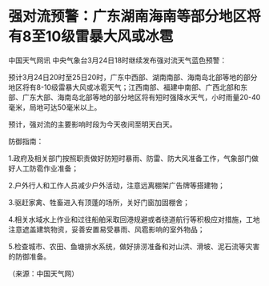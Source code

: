 # 强对流预警：广东湖南海南等部分地区将有8至10级雷暴大风或冰雹

中国天气网讯 中央气象台3月24日18时继续发布强对流天气蓝色预警：

预计3月24日20时至25日20时，广东中西部、湖南南部、海南岛北部等地的部分地区将有8-10级雷暴大风或冰雹天气；江西南部、福建中南部、广西北部和东部、广东大部、海南岛北部等地的部分地区将有短时强降水天气，小时雨量20-40毫米，局地可达50毫米以上。

预计，强对流的主要影响时段为今天夜间至明天白天。

防御指南：

1.政府及相关部门按照职责做好防短时暴雨、防雷、防大风准备工作，气象部门做好人工防雹作业准备；

2.户外行人和工作人员减少户外活动，注意远离棚架广告牌等搭建物；

3.驱赶家禽、牲畜进入有顶蓬的场所，关好门窗加固棚舍；

4.相关水域水上作业和过往船舶采取回港规避或者绕道航行等积极应对措施，工地注意遮盖建筑物资，妥善安置易受暴雨、风雹影响的室外物品；

5.检查城市、农田、鱼塘排水系统，做好排涝准备和对山洪、滑坡、泥石流等灾害的防御准备。

（来源：中国天气网）

